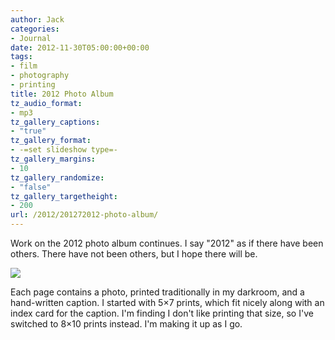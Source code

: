 ```yaml
---
author: Jack
categories:
- Journal
date: 2012-11-30T05:00:00+00:00
tags:
- film
- photography
- printing
title: 2012 Photo Album
tz_audio_format:
- mp3
tz_gallery_captions:
- "true"
tz_gallery_format:
- -=set slideshow type=-
tz_gallery_margins:
- 10
tz_gallery_randomize:
- "false"
tz_gallery_targetheight:
- 200
url: /2012/201272012-photo-album/
---
```


Work on the 2012 photo album continues. I say "2012" as if there have been others. There have not been others, but I hope there will be.

![][1]

Each page contains a photo, printed traditionally in my darkroom, and a hand-written caption. I started with 5&#215;7 prints, which fit nicely along with an index card for the caption. I'm finding I don't like printing that size, so I've switched to 8&#215;10 prints instead. I'm making it up as I go.

 [1]: /wp-content/uploads/2012/07/20120721_924V9586.jpg